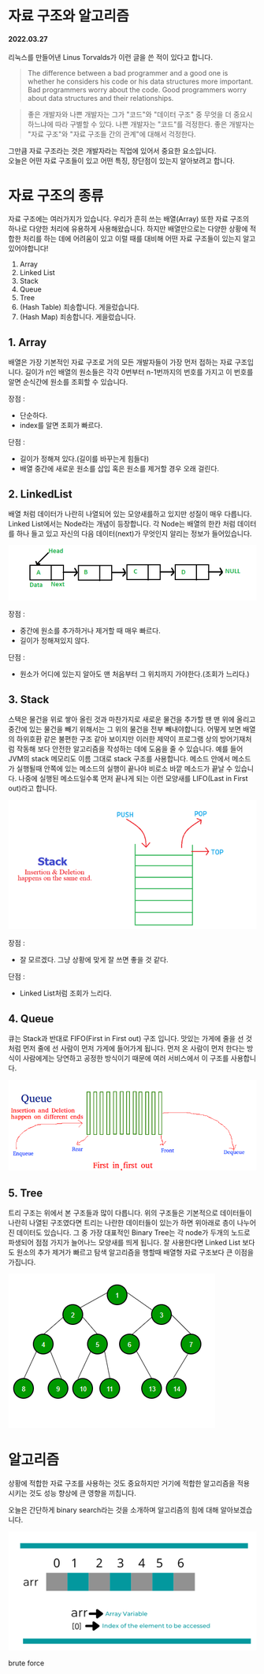 # 자료 구조와 알고리즘
#### 2022.03.27

리눅스를 만들어낸 Linus Torvalds가 이런 글을 쓴 적이 있다고 합니다.

> The difference between a bad programmer and a good one is whether he considers his code or his data structures more important. Bad programmers worry about the code. Good programmers worry about data structures and their relationships.

> 좋은 개발자와 나쁜 개발자는 그가 "코드"와 "데이터 구조" 중 무엇을 더 중요시 하느냐에 따라 구별할 수 있다. 나쁜 개발자는 "코드"를 걱정한다. 좋은 개발자는 "자료 구조"와 "자료 구조들 간의 관계"에 대해서 걱정한다.

그만큼 자료 구조라는 것은 개발자라는 직업에 있어서 중요한 요소입니다.  
오늘은 어떤 자료 구조들이 있고 어떤 특징, 장단점이 있는지 알아보려고 합니다.

# 자료 구조의 종류

자료 구조에는 여러가지가 있습니다. 우리가 흔히 쓰는 배열(Array) 또한 자료 구조의 하나로 다양한 처리에 유용하게 사용해왔습니다. 하지만 배열만으로는 다양한 상황에 적합한 처리를 하는 데에 어려움이 있고 이럴 때를 대비해 어떤 자료 구조들이 있는지 알고 있어야합니다!

1. Array
2. Linked List
3. Stack
4. Queue
5. Tree
6. (Hash Table) 죄송합니다. 게을렀습니다.
7. (Hash Map) 죄송합니다. 게을렀습니다.

## 1. Array

 배열은 가장 기본적인 자료 구조로 거의 모든 개발자들이 가장 먼저 접하는 자료 구조입니다. 길이가 n인 배열의 원소들은 각각 0번부터 n-1번까지의 번호를 가지고 이 번호를 알면 순식간에 원소를 조회할 수 있습니다.

 장점 :
- 단순하다.
- index를 알면 조회가 빠르다.

단점 :
- 길이가 정해져 있다.(길이를 바꾸는게 힘들다)
- 배열 중간에 새로운 원소를 삽입 혹은 원소를 제거할 경우 오래 걸린다.

## 2. LinkedList

 배열 처럼 데이터가 나란히 나열되어 있는 모양새를하고 있지만 성질이 매우 다릅니다. Linked List에서는 Node라는 개념이 등장합니다. 각 Node는 배열의 한칸 처럼 데이터를 하나 들고 있고 자신의 다음 데이터(next)가 무엇인지 알리는 정보가 들어있습니다. 

 ![LinkedList](../img/0327/Linkedlist.png)

 장점 : 
 - 중간에 원소를 추가하거나 제거할 때 매우 빠르다.
 - 길이가 정해져있지 않다.

 단점 : 
 - 원소가 어디에 있는지 알아도 맨 처음부터 그 위치까지 가야한다.(조회가 느리다.)

 ## 3. Stack

  스택은 물건을 위로 쌓아 올린 것과 마찬가지로 새로운 물건을 추가할 땐 맨 위에 올리고 중간에 있는 물건을 빼기 위해서는 그 위의 물건을 전부 빼내야합니다. 어떻게 보면 배열의 하위호환 같은 불편한 구조 같아 보이지만 이러한 제약이 프로그램 상의 방어기재처럼 작동해 보다 안전한 알고리즘을 작성하는 데에 도움을 줄 수 있습니다. 예를 들어 JVM의 stack 메모리도 이름 그대로 stack 구조를 사용합니다. 메소드 안에서 메소드가 실행될때 안쪽에 있는 메소드의 실행이 끝나야 비로소 바깥 메소드가 끝날 수 있습니다. 나중에 실행된 메소드일수록 먼저 끝나게 되는 이런 모양새를 LIFO(Last in First out)라고 합니다.

![Stack](../img/0327/Stack.png)

  장점 :
  - 잘 모르겠다. 그냥 상황에 맞게 잘 쓰면 좋을 것 같다. 
  
  단점 :
  - Linked List처럼 조회가 느리다.

  ## 4. Queue

  큐는 Stack과 반대로 FIFO(First in First out) 구조 입니다. 맛있는 가게에 줄을 선 것 처럼 먼저 줄에 선 사람이 먼저 가게에 들어가게 됩니다. 먼저 온 사람이 먼저 한다는 방식이 사람에게는 당연하고 공정한 방식이기 때문에 여러 서비스에서 이 구조를 사용합니다.

![Queue](../img/0327/Queue.png)

## 5. Tree

트리 구조는 위에서 본 구조들과 많이 다릅니다. 위의 구조들은 기본적으로 데이터들이 나란히 나열된 구조였다면 트리는 나란한 데이터들이 있는가 하면 위아래로 층이 나누어진 데이터도 있습니다. 
그 중 가장 대표적인 Binary Tree는 각 node가 두개의 노드로 파생되어 점점 가지가 늘어나느 모양새를 띄게 됩니다. 잘 사용한다면 Linked List 보다도 원소의 추가 제거가 빠르고 탐색 알고리즘을 행할때 배열형 자료 구조보다 큰 이점을 가집니다.

![BinaryTree](../img/0327/Binarytree.png)

# 알고리즘

상황에 적합한 자료 구조를 사용하는 것도 중요하지만 거기에 적합한 알고리즘을 적용 시키는 것도 성능 향상에 큰 영향을 끼칩니다.

오늘은 간단하게 binary search라는 것을 소개하며 알고리즘의 힘에 대해 알아보겠습니다. 

![array](../img/0327/array.png)

brute force